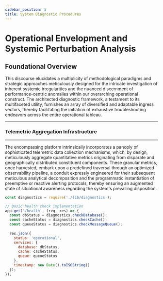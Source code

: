 ```yaml
---
sidebar_position: 5
title: System Diagnostic Procedures
---
```


# **Operational Envelopment and Systemic Perturbation Analysis**

## **Foundational Overview**

This discourse elucidates a multiplicity of methodological paradigms and strategic approaches meticulously designed for the intricate investigation of inherent systemic irregularities and the nuanced discernment of performance-centric anomalies within our overarching operational construct. The architected diagnostic framework, a testament to its multifaceted utility, furnishes an array of diversified and adaptable ingress vectors, thereby facilitating the initiation of exhaustive troubleshooting endeavors across the entire operational tableau.

---

### **Telemetric Aggregation Infrastructure**
---

The encompassing platform intrinsically incorporates a panoply of sophisticated telemetric data collection mechanisms, which, by design, meticulously aggregate quantitative metrics originating from disparate and geographically distributed constituent components. These granular metrics, once harvested, embark upon a predefined traversal through an optimized observability pipeline, a conduit expressly engineered for their subsequent meticulous analytical decomposition and the programmatic instantiation of preemptive or reactive alerting protocols, thereby ensuring an augmented state of situational awareness regarding the system's prevailing disposition.

```javascript
const diagnostics = require('./lib/diagnostics');

// Basic health check implementation
app.get('/health', (req, res) => {
  const dbStatus = diagnostics.checkDatabase();
  const cacheStatus = diagnostics.checkCache();
  const queueStatus = diagnostics.checkMessageQueue();
  
  res.json({
    status: 'operational',
    services: {
      database: dbStatus,
      cache: cacheStatus,
      queue: queueStatus
    },
    timestamp: new Date().toISOString()
  });
});

